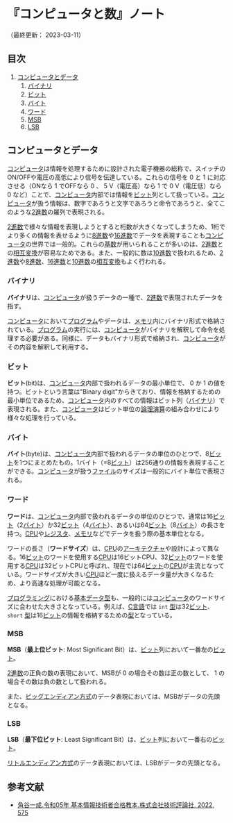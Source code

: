 # 『コンピュータと数』ノート

（最終更新： 2023-03-11）


## 目次

1. [コンピュータとデータ](#コンピュータとデータ)
	1. [バイナリ](#バイナリ)
	1. [ビット](#ビット)
	1. [バイト](#バイト)
	1. [ワード](#ワード)
	1. [MSB](#msb)
	1. [LSB](#lsb)


## コンピュータとデータ

[コンピュータ](../../../computer/_/chapters/computer.md#コンピュータ)は情報を処理するために設計された電子機器の総称で、スイッチのON/OFFや電圧の高低により信号を伝達している。これらの信号を $0$ と $1$ に対応させる（ONなら $1$ でOFFなら $0$ 、 $5$ V（電圧高）なら $1$ で $0$ V（電圧低）なら $0$ など）ことで、[コンピュータ](../../../computer/_/chapters/computer.md#コンピュータ)内部では情報を[ビット](#ビット)列として扱っている。[コンピュータ](../../../computer/_/chapters/computer.md#コンピュータ)が扱う情報は、数字であろうと文字であろうと命令であろうと、全てこのような[2進数](../../discrete_mathematics/_/chapters/radix.md#2進数)の羅列で表現される。

[2進数](../../discrete_mathematics/_/chapters/radix.md#2進数)で様々な情報を表現しようとすると桁数が大きくなってしまうため、1桁でより多くの情報を表せるように[8進数](../../discrete_mathematics/_/chapters/radix.md#8進数)や[16進数](../../discrete_mathematics/_/chapters/radix.md#16進数)でデータを表現することも[コンピュータ](../../../computer/_/chapters/computer.md#コンピュータ)の世界では一般的。これらの[基数](../../discrete_mathematics/_/chapters/radix.md#基数)が用いられることが多いのは、[2進数](../../discrete_mathematics/_/chapters/radix.md#2進数)との[相互変換](../../discrete_mathematics/_/chapters/radix.md#基数変換)が容易なためである。また、一般的に数は[10進数](../../discrete_mathematics/_/chapters/radix.md#10進数)で扱われるため、[2進数](../../discrete_mathematics/_/chapters/radix.md#2進数)や[8進数](../../discrete_mathematics/_/chapters/radix.md#8進数)、[16進数](../../discrete_mathematics/_/chapters/radix.md#16進数)と[10進数](../../discrete_mathematics/_/chapters/radix.md#10進数)の[相互変換](../../discrete_mathematics/_/chapters/radix.md#基数変換)もよく行われる。

### バイナリ

**バイナリ**は、[コンピュータ](../../../computer/_/chapters/computer.md#コンピュータ)が扱うデータの一種で、[2進数](../../discrete_mathematics/_/chapters/radix.md#2進数)で表現されたデータを指す。

[コンピュータ](../../../computer/_/chapters/computer.md#コンピュータ)において[プログラム](../../../programming/_/chapters/programming.md#プログラム)やデータは、[メモリ](../../../computer/hardware/_/chapters/memory.md#メモリ)内にバイナリ形式で格納されている。[プログラム](../../../programming/_/chapters/programming.md#プログラム)の実行には、[コンピュータ](../../../computer/_/chapters/computer.md#コンピュータ)がバイナリを解釈して命令を処理する必要がある。同様に、データもバイナリ形式で格納され、[コンピュータ](../../../computer/_/chapters/computer.md#コンピュータ)がその内容を解釈して利用する。

### ビット

**ビット**(bit)は、[コンピュータ](../../../computer/_/chapters/computer.md#コンピュータ)内部で扱われるデータの最小単位で、 $0$ か $1$ の値を持つ。ビットという言葉は"Binary digit"からきており、情報を格納するための最小単位であるため、[コンピュータ](../../../computer/_/chapters/computer.md#コンピュータ)内のすべての情報はビット列（[バイナリ](#バイナリ)）で表現される。また、[コンピュータ](../../../computer/_/chapters/computer.md#コンピュータ)はビット単位の[論理演算](../../discrete_mathematics/_/chapters/logical_operation.md#論理演算)の組み合わせにより様々な処理を行っている。

### バイト

**バイト**(byte)は、[コンピュータ](../../../computer/_/chapters/computer.md#コンピュータ)内部で扱われるデータの単位のひとつで、8[ビット](#ビット)を1つにまとめたもの。1バイト（=8[ビット](#ビット)）は256通りの情報を表現することができる。[コンピュータ](../../../computer/_/chapters/computer.md#コンピュータ)が扱う[ファイル](../../../computer/software/_/chapters/file_system.md#ファイル)のサイズは一般的にバイト単位で表現される。

### ワード

**ワード**は、[コンピュータ](../../../computer/_/chapters/computer.md#コンピュータ)内部で扱われるデータの単位のひとつで、通常は16[ビット](#ビット)（2[バイト](#バイト)）か32[ビット](#ビット)（4[バイト](#バイト)）、あるいは64[ビット](#ビット)（8[バイト](#バイト)）の長さを持つ。[CPU](../../../computer/hardware/_/chapters/processor.md#cpu)や[レジスタ](../../../computer/hardware/_/chapters/processor.md#レジスタ)、[メモリ](../../../computer/hardware/_/chapters/memory.md#メモリ)などでデータを扱う際の基本単位となる。

ワードの長さ（**ワードサイズ**）は、[CPU](../../../computer/hardware/_/chapters/processor.md#cpu)の[アーキテクチャ](../../../computer/hardware/_/chapters/processor.md#cpuアーキテクチャ)や設計によって異なる。16[ビット](#ビット)のワードを使用する[CPU](../../../computer/hardware/_/chapters/processor.md#cpu)は16ビットCPU、32[ビット](#ビット)のワードを使用する[CPU](../../../computer/hardware/_/chapters/processor.md#cpu)は32ビットCPUと呼ばれ、現在では64[ビット](#ビット)の[CPU](../../../computer/hardware/_/chapters/processor.md#cpu)が主流となっている。ワードサイズが大きい[CPU](../../../computer/hardware/_/chapters/processor.md#cpu)ほど一度に扱えるデータ量が大きくなるため、より高速な処理が可能となる。

[プログラミング](../../../programming/_/chapters/programming.md#プログラミング)における[基本データ型](../../../programming/_/chapters/data_type.md#プリミティブ型)も、一般的には[コンピュータ](../../../computer/_/chapters/computer.md#コンピュータ)のワードサイズに合わせた大きさとなっている。例えば、[C言語](../../../programming/_/chapters/programming_language.md#c言語)では `int` [型](../../../programming/_/chapters/data_type.md#型)は32[ビット](#ビット)、 `short` [型](../../../programming/_/chapters/data_type.md#型)は16[ビット](#ビット)の情報を格納するための[型](../../../programming/_/chapters/data_type.md#型)となっている。

### MSB

**MSB**（**最上位ビット**: Most Significant Bit）は、[ビット](#ビット)列において一番左の[ビット](#ビット)。

[2進数](../../discrete_mathematics/_/chapters/radix.md#2進数)の正負の数の表現において、MSBが $0$ の場合その数は正の数として、 $1$ の場合その数は負の数として扱われる。

また、[ビッグエンディアン方式](../../information_theory/_/chapters/coding_theory.md#ビッグエンディアン)のデータ表現においては、MSBがデータの先頭となる。

### LSB

**LSB**（**最下位ビット**: Least Significant Bit）は、[ビット](#ビット)列において一番右の[ビット](#ビット)。

[リトルエンディアン方式](../../information_theory/_/chapters/coding_theory.md#リトルエンディアン)のデータ表現においては、LSBがデータの先頭となる。


## 参考文献

- [角谷一成.令和05年 基本情報技術者合格教本.株式会社技術評論社, 2022, 575](https://gihyo.jp/book/2022/978-4-297-13164-7)
